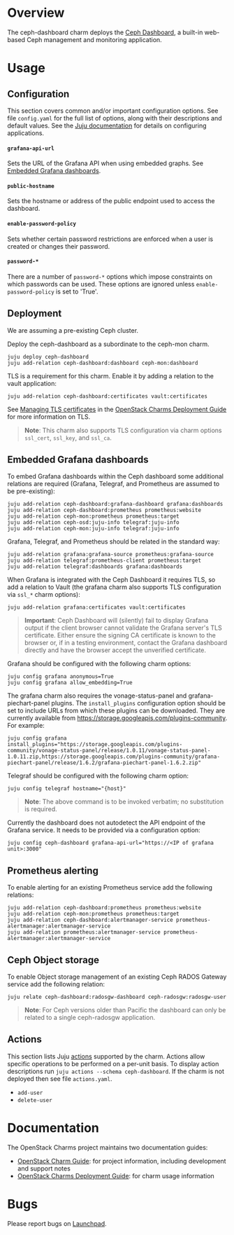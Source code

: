 # Overview

The ceph-dashboard charm deploys the [Ceph Dashboard][upstream-ceph-dashboard],
a built-in web-based Ceph management and monitoring application.

# Usage

## Configuration

This section covers common and/or important configuration options. See file
`config.yaml` for the full list of options, along with their descriptions and
default values. See the [Juju documentation][juju-docs-config-apps] for details
on configuring applications.

#### `grafana-api-url`

Sets the URL of the Grafana API when using embedded graphs. See
[Embedded Grafana dashboards][anchor-grafana-dashboards].

#### `public-hostname`

Sets the hostname or address of the public endpoint used to access
the dashboard.

#### `enable-password-policy`

Sets whether certain password restrictions are enforced when a user
is created or changes their password.

#### `password-*`

There are a number of `password-*` options which impose constraints on which
passwords can be used. These options are ignored unless
`enable-password-policy` is set to 'True'.

## Deployment

We are assuming a pre-existing Ceph cluster.

Deploy the ceph-dashboard as a subordinate to the ceph-mon charm.

    juju deploy ceph-dashboard
    juju add-relation ceph-dashboard:dashboard ceph-mon:dashboard

TLS is a requirement for this charm. Enable it by adding a relation to the
vault application:

    juju add-relation ceph-dashboard:certificates vault:certificates

See [Managing TLS certificates][cdg-tls] in the
[OpenStack Charms Deployment Guide][cdg] for more information on TLS.

> **Note**: This charm also supports TLS configuration via charm options
  `ssl_cert`, `ssl_key`, and `ssl_ca`.

## Embedded Grafana dashboards

To embed Grafana dashboards within the Ceph dashboard some additional relations
are required (Grafana, Telegraf, and Prometheus are assumed to be
pre-existing):

    juju add-relation ceph-dashboard:grafana-dashboard grafana:dashboards
    juju add-relation ceph-dashboard:prometheus prometheus:website
    juju add-relation ceph-mon:prometheus prometheus:target
    juju add-relation ceph-osd:juju-info telegraf:juju-info
    juju add-relation ceph-mon:juju-info telegraf:juju-info

Grafana, Telegraf, and Prometheus should be related in the standard way:

    juju add-relation grafana:grafana-source prometheus:grafana-source
    juju add-relation telegraf:prometheus-client prometheus:target
    juju add-relation telegraf:dashboards grafana:dashboards

When Grafana is integrated with the Ceph Dashboard it requires TLS, so
add a relation to Vault (the grafana charm also supports TLS configuration via
`ssl_*` charm options):

    juju add-relation grafana:certificates vault:certificates

> **Important**: Ceph Dashboard will (silently) fail to display Grafana output
  if the client browser cannot validate the Grafana server's TLS certificate.
  Either ensure the signing CA certificate is known to the browser or, if in a
  testing environment, contact the Grafana dashboard directly and have the
  browser accept the unverified certificate.

Grafana should be configured with the following charm options:

    juju config grafana anonymous=True
    juju config grafana allow_embedding=True

The grafana charm also requires the vonage-status-panel and
grafana-piechart-panel plugins. The `install_plugins` configuration option
should be set to include URLs from which these plugins can be downloaded. They
are currently available from https://storage.googleapis.com/plugins-community.
For example:

    juju config grafana install_plugins="https://storage.googleapis.com/plugins-community/vonage-status-panel/release/1.0.11/vonage-status-panel-1.0.11.zip,https://storage.googleapis.com/plugins-community/grafana-piechart-panel/release/1.6.2/grafana-piechart-panel-1.6.2.zip"

Telegraf should be configured with the following charm option:

    juju config telegraf hostname="{host}"

> **Note**: The above command is to be invoked verbatim; no substitution is
  required.

Currently the dashboard does not autodetect the API endpoint of the Grafana
service. It needs to be provided via a configuration option:

    juju config ceph-dashboard grafana-api-url="https://<IP of grafana unit>:3000"

## Prometheus alerting

To enable alerting for an existing Prometheus service add the following
relations:

    juju add-relation ceph-dashboard:prometheus prometheus:website
    juju add-relation ceph-mon:prometheus prometheus:target
    juju add-relation ceph-dashboard:alertmanager-service prometheus-alertmanager:alertmanager-service
    juju add-relation prometheus:alertmanager-service prometheus-alertmanager:alertmanager-service

## Ceph Object storage

To enable Object storage management of an existing Ceph RADOS Gateway service
add the following relation:

    juju relate ceph-dashboard:radosgw-dashboard ceph-radosgw:radosgw-user

> **Note**: For Ceph versions older than Pacific the dashboard can only be
  related to a single ceph-radosgw application.

## Actions

This section lists Juju [actions][juju-docs-actions] supported by the charm.
Actions allow specific operations to be performed on a per-unit basis. To
display action descriptions run `juju actions --schema ceph-dashboard`. If the
charm is not deployed then see file `actions.yaml`.

* `add-user`
* `delete-user`

# Documentation

The OpenStack Charms project maintains two documentation guides:

* [OpenStack Charm Guide][cg]: for project information, including development
  and support notes
* [OpenStack Charms Deployment Guide][cdg]: for charm usage information

# Bugs

Please report bugs on [Launchpad][lp-bugs-charm-ceph-dashboard].

<!-- LINKS -->

[juju-docs-actions]: https://juju.is/docs/working-with-actions
[juju-docs-config-apps]: https://juju.is/docs/configuring-applications
[upstream-ceph-dashboard]: https://docs.ceph.com/en/latest/mgr/dashboard/
[cg]: https://docs.openstack.org/charm-guide
[cdg]: https://docs.openstack.org/project-deploy-guide/charm-deployment-guide
[cdg-tls]: https://docs.openstack.org/project-deploy-guide/charm-deployment-guide/latest/app-certificate-management.html
[lp-bugs-charm-ceph-dashboard]: https://bugs.launchpad.net/charm-ceph-dashboard
[anchor-grafana-dashboards]: #embedded-grafana-dashboards

